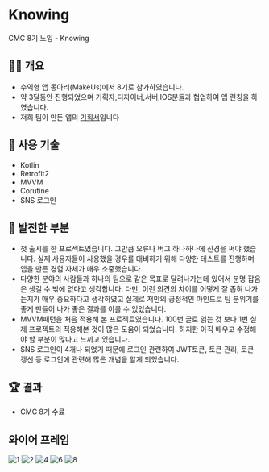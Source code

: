 # Knowing
CMC 8기 노잉 - Knowing

## 🙋‍♂️ 개요

- 수익형 앱 동아리(MakeUs)에서 8기로 참가하였습니다.
- 약 3달동안 진행되었으며 기획자,디자이너,서버,IOS분들과 협업하여 앱 런칭을 하였습니다.
- 저희 팀이 만든 앱의 [기획서](https://www.notion.so/About-Knowing-14d2b715607c41eead7cec5fd296e57c?pvs=21)입니다


## 🔨 사용 기술

- Kotlin
- Retrofit2
- MVVM
- Corutine
- SNS 로그인


## 👣 발전한 부분

- 첫 출시를 한 프로젝트였습니다. 그만큼 오류나 버그 하나하나에 신경을 써야 했습니다. 실제 사용자들이 사용했을 경우를 대비하기 위해 다양한 테스트를 진행하며 앱을 만든 경험 자체가 매우 소중했습니다.
- 다양한 분야의 사람들과 하나의 팀으로 같은 목표로 달려나가는데 있어서 분명 잡음은 생길 수 밖에 없다고 생각합니다. 다만, 이런 의견의 차이를 어떻게 잘 좁혀 나가는지가 매우 중요하다고 생각하였고 실제로 저만의 긍정적인 마인드로 팀 분위기를 좋게 만들어 나가 좋은 결과를 이룰 수 있었습니다.
- MVVM패턴을 처음 적용해 본 프로젝트였습니다. 100번 글로 읽는 것 보다 1번 실제 프로젝트의 적용해본 것이 많은 도움이 되었습니다. 하지한 아직 배우고 수정해야 할 부분이 많다고 느끼고 있습니다.
- SNS 로그인이 4개나 되었기 때문에 로그인 관련하여 JWT토큰, 토큰 관리, 토큰 갱신 등 로그인에 관련해 많은 개념을 알게 되었습니다.


## 🏆 결과

- CMC 8기 수료


## 와이어 프레임
![1](https://github.com/user-attachments/assets/0cbe7c5f-9c1e-483c-a7ed-0aacd56dfa18)
![2](https://github.com/user-attachments/assets/e1b06d8e-db0e-436b-b1f5-77cf631ecb68)
![4](https://github.com/user-attachments/assets/ce8d35a6-b154-4353-a00e-ca9e77b2be15)
![6](https://github.com/user-attachments/assets/fb1e1cd1-fabb-4790-9862-81ccb7905f82)
![8](https://github.com/user-attachments/assets/7476db29-6233-4da8-9827-1d0332826c21)
